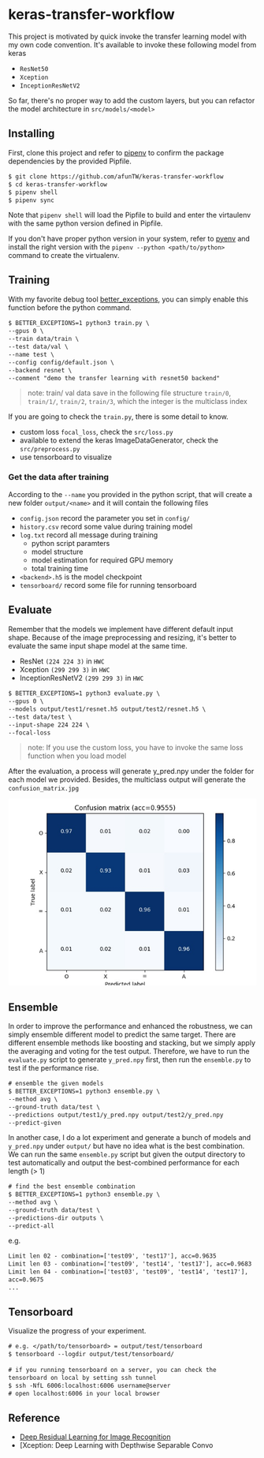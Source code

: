 # keras-transfer-workflow

This project is motivated by quick invoke the transfer learning model with my own code convention. It's available to invoke these following model from keras

- `ResNet50`
- `Xception`
- `InceptionResNetV2`

So far, there's no proper way to add the custom layers, but you can refactor the model architecture in `src/models/<model>`

## Installing

First, clone this project and refer to [pipenv](https://github.com/pypa/pipenv) to confirm the package dependencies by the provided Pipfile.

```
$ git clone https://github.com/afunTW/keras-transfer-workflow
$ cd keras-transfer-workflow
$ pipenv shell
$ pipenv sync
```

Note that `pipenv shell` will load the Pipfile to build and enter the virtaulenv with the same python version defined in Pipfile.

If you don't have proper python version in your system, refer to [pyenv](https://github.com/pyenv/pyenv) and install the right version with the `pipenv --python <path/to/python>` command to create the virtualenv.

## Training

With my favorite debug tool [better_exceptions](https://github.com/Qix-/better-exceptions), you can simply enable this function before the python command. 

```
$ BETTER_EXCEPTIONS=1 python3 train.py \
--gpus 0 \
--train data/train \
--test data/val \
--name test \
--config config/default.json \
--backend resnet \
--comment "demo the transfer learning with resnet50 backend"
```

> note: train/ val data save in the following file structure `train/0`, `train/1/`, `train/2`, `train/3`, which the integer is the multiclass index

If you are going to check the `train.py`, there is some detail to know.

- custom loss `focal_loss`, check the `src/loss.py`
- available to extend the keras ImageDataGenerator, check the `src/preprocess.py`
- use tensorboard to visualize

### Get the data after training

According to the `--name` you provided in the python script, that will create a new folder `output/<name>` and it will contain the following files

- `config.json` record the parameter you set in `config/`
- `history.csv` record some value during training model
- `log.txt` record all message during training
    - python script paramters
    - model structure
    - model estimation for required GPU memory
    - total training time
- `<backend>.h5` is the model checkpoint
- `tensorboard/` record some file for running tensorboard

## Evaluate

Remember that the models we implement have different default input shape. Because of the image preprocessing and resizing, it's better to evaluate the same input shape model at the same time.

- ResNet `(224 224 3)` in `HWC`
- Xception `(299 299 3)` in `HWC`
- InceptionResNetV2 `(299 299 3)` in `HWC`

```
$ BETTER_EXCEPTIONS=1 python3 evaluate.py \
--gpus 0 \
--models output/test1/resnet.h5 output/test2/resnet.h5 \
--test data/test \
--input-shape 224 224 \
--focal-loss
```

> note: If you use the custom loss, you have to invoke the same loss function when you load model

After the evaluation, a process will generate y_pred.npy under the folder for each model we provided. Besides, the multiclass output will generate the `confusion_matrix.jpg`

![confusion_matrix.jpg](./confusion_matrix.jpg)

## Ensemble

In order to improve the performance and enhanced the robustness, we can simply ensemble different model to predict the same target. There are different ensemble methods like boosting and stacking, but we simply apply the averaging and voting for the test output. Therefore, we have to run the `evaluate.py` script to generate `y_pred.npy` first, then run the `ensemble.py` to test if the performance rise.

```
# ensemble the given models
$ BETTER_EXCEPTIONS=1 python3 ensemble.py \
--method avg \
--ground-truth data/test \
--predictions output/test1/y_pred.npy output/test2/y_pred.npy
--predict-given
```

In another case, I do a lot experiment and generate a bunch of models and `y_pred.npy` under `output/` but have no idea what is the best combination. We can run the same `ensemble.py` script but given the output directory to test automatically and output the best-combined performance for each length (> 1)

```
# find the best ensemble combination
$ BETTER_EXCEPTIONS=1 python3 ensemble.py \
--method avg \
--ground-truth data/test \
--predictions-dir outputs \
--predict-all
```

e.g.

```
Limit len 02 - combination=['test09', 'test17'], acc=0.9635
Limit len 03 - combination=['test09', 'test14', 'test17'], acc=0.9683
Limit len 04 - combination=['test03', 'test09', 'test14', 'test17'], acc=0.9675
...
```

## Tensorboard

Visualize the progress of your experiment.

```
# e.g. </path/to/tensorboard> = output/test/tensorboard
$ tensorboard --logdir output/test/tensorboard/

# if you running tensorboard on a server, you can check the tensorboard on local by setting ssh tunnel
$ ssh -NfL 6006:localhost:6006 username@server
# open localhost:6006 in your local browser
```

## Reference

- [Deep Residual Learning for Image Recognition](https://arxiv.org/abs/1512.03385)
- [Xception: Deep Learning with Depthwise Separable Convo